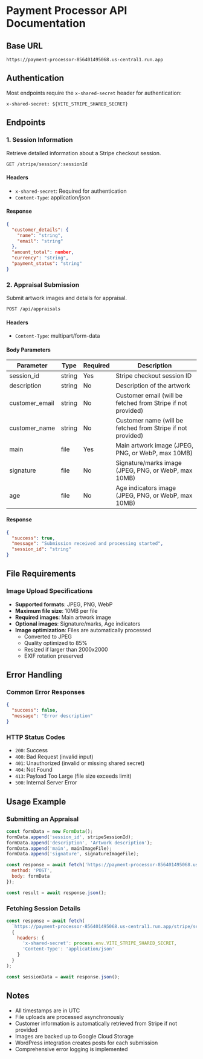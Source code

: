 # Payment Processor API Documentation

## Base URL
```
https://payment-processor-856401495068.us-central1.run.app
```

## Authentication
Most endpoints require the `x-shared-secret` header for authentication:
```
x-shared-secret: ${VITE_STRIPE_SHARED_SECRET}
```

## Endpoints

### 1. Session Information
Retrieve detailed information about a Stripe checkout session.

```
GET /stripe/session/:sessionId
```

#### Headers
- `x-shared-secret`: Required for authentication
- `Content-Type`: application/json

#### Response
```json
{
  "customer_details": {
    "name": "string",
    "email": "string"
  },
  "amount_total": number,
  "currency": "string",
  "payment_status": "string"
}
```

### 2. Appraisal Submission
Submit artwork images and details for appraisal.

```
POST /api/appraisals
```

#### Headers
- `Content-Type`: multipart/form-data

#### Body Parameters
| Parameter | Type | Required | Description |
|-----------|------|----------|-------------|
| session_id | string | Yes | Stripe checkout session ID |
| description | string | No | Description of the artwork |
| customer_email | string | No | Customer email (will be fetched from Stripe if not provided) |
| customer_name | string | No | Customer name (will be fetched from Stripe if not provided) |
| main | file | Yes | Main artwork image (JPEG, PNG, or WebP, max 10MB) |
| signature | file | No | Signature/marks image (JPEG, PNG, or WebP, max 10MB) |
| age | file | No | Age indicators image (JPEG, PNG, or WebP, max 10MB) |

#### Response
```json
{
  "success": true,
  "message": "Submission received and processing started",
  "session_id": "string"
}
```

## File Requirements

### Image Upload Specifications
- **Supported formats**: JPEG, PNG, WebP
- **Maximum file size**: 10MB per file
- **Required images**: Main artwork image
- **Optional images**: Signature/marks, Age indicators
- **Image optimization**: Files are automatically processed
  - Converted to JPEG
  - Quality optimized to 85%
  - Resized if larger than 2000x2000
  - EXIF rotation preserved

## Error Handling

### Common Error Responses
```json
{
  "success": false,
  "message": "Error description"
}
```

### HTTP Status Codes
- `200`: Success
- `400`: Bad Request (invalid input)
- `401`: Unauthorized (invalid or missing shared secret)
- `404`: Not Found
- `413`: Payload Too Large (file size exceeds limit)
- `500`: Internal Server Error

## Usage Example

### Submitting an Appraisal
```javascript
const formData = new FormData();
formData.append('session_id', stripeSessionId);
formData.append('description', 'Artwork description');
formData.append('main', mainImageFile);
formData.append('signature', signatureImageFile);

const response = await fetch('https://payment-processor-856401495068.us-central1.run.app/api/appraisals', {
  method: 'POST',
  body: formData
});

const result = await response.json();
```

### Fetching Session Details
```javascript
const response = await fetch(
  `https://payment-processor-856401495068.us-central1.run.app/stripe/session/${sessionId}`,
  {
    headers: {
      'x-shared-secret': process.env.VITE_STRIPE_SHARED_SECRET,
      'Content-Type': 'application/json'
    }
  }
);

const sessionData = await response.json();
```

## Notes
- All timestamps are in UTC
- File uploads are processed asynchronously
- Customer information is automatically retrieved from Stripe if not provided
- Images are backed up to Google Cloud Storage
- WordPress integration creates posts for each submission
- Comprehensive error logging is implemented
